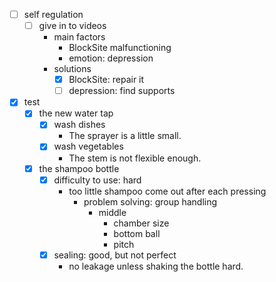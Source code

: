 - [ ] self regulation
    - [ ] give in to videos
        - main factors
            - BlockSite malfunctioning
            - emotion: depression
        - solutions
            - [x] BlockSite: repair it
            - [ ] depression: find supports
- [x] test 
    - [x] the new water tap
        - [x] wash dishes
            - The sprayer is a little small.
        - [x] wash vegetables
            - The stem is not flexible enough.
    - [x] the shampoo bottle
        - [x] difficulty to use: hard
            - too little shampoo come out after each pressing
                - problem solving: group handling
                    - middle
                        - chamber size
                        - bottom ball
                        - pitch
        - [x] sealing: good, but not perfect
            - no leakage unless shaking the bottle hard.